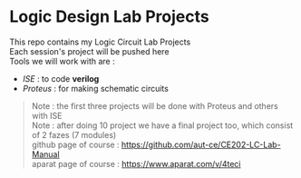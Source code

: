 # Logic Design Lab Projects
This repo contains my Logic Circuit Lab Projects<br/>
Each session's project will be pushed here<br/>
Tools we will work with are :<br/>
- *ISE* : to code **verilog**<br/>
- *Proteus* : for making schematic circuits<br/>
> Note : the first three projects will be done with Proteus and others with ISE<br/>
> Note : after doing 10 project we have a final project too, which consist of 2 fazes (7 modules)<br/>
> github page of course : https://github.com/aut-ce/CE202-LC-Lab-Manual<br/>
> aparat page of course : https://www.aparat.com/v/4teci
